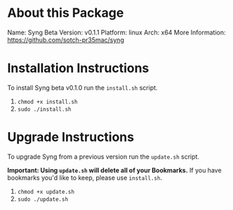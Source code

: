 # About this Package
Name: Syng Beta
Version: v0.1.1
Platform: linux
Arch: x64
More Information: https://github.com/sotch-pr35mac/syng

# Installation Instructions
To install Syng beta v0.1.0 run the `install.sh` script.
1. `chmod +x install.sh`
2. `sudo ./install.sh`

# Upgrade Instructions
To upgrade Syng from a previous version run the `update.sh` script.

__Important: Using `update.sh` will delete all of your Bookmarks.__ If you have bookmarks you'd like to keep, please use `install.sh`.
1. `chmod +x update.sh`
2. `sudo ./update.sh`
